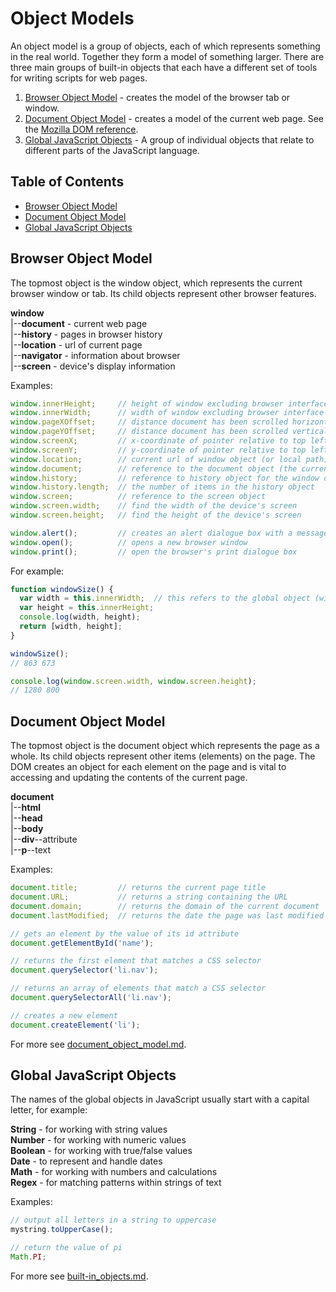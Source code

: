 # Object Models


An object model is a group of objects, each of which represents something in the real world. Together they form a model of something larger. There are three main groups of built-in objects that each have a different set of tools for writing scripts for web pages.

1. [Browser Object Model](https://www.w3schools.com/js/js_window.asp) - creates the model of the browser tab or window.
2. [Document Object Model](https://developer.mozilla.org/en-US/docs/Web/API/Document_Object_Model/Introduction) - creates a model of the current web page. See the [Mozilla DOM reference](https://developer.mozilla.org/en-US/docs/Web/API/Document_Object_Model).
3. [Global JavaScript Objects](https://developer.mozilla.org/en-US/docs/Web/JavaScript/Reference/Global_Objects) - A group of individual objects that relate to different parts of the JavaScript language.

## Table of Contents

<!-- toc -->

- [Browser Object Model](#browser-object-model)
- [Document Object Model](#document-object-model)
- [Global JavaScript Objects](#global-javascript-objects)

<!-- tocstop -->

## Browser Object Model

The topmost object is the window object, which represents the current browser window or tab. Its child objects represent other browser features.

**window**  
|--**document**     - current web page  
|--**history**      - pages in browser history  
|--**location**     - url of current page  
|--**navigator**    - information about browser  
|--**screen**       - device's display information  

Examples:
```javascript
window.innerHeight;     // height of window excluding browser interface
window.innerWidth;      // width of window excluding browser interface
window.pageXOffset;     // distance document has been scrolled horizontally (px)
window.pageYOffset;     // distance document has been scrolled vertically (px)
window.screenX;         // x-coordinate of pointer relative to top left (px)
window.screenY;         // y-coordinate of pointer relative to top left (px)
window.location;        // current url of window object (or local path)
window.document;        // reference to the document object (the current page)
window.history;         // reference to history object for the window or tab
window.history.length;  // the number of items in the history object
window.screen;          // reference to the screen object
window.screen.width;    // find the width of the device's screen
window.screen.height;   // find the height of the device's screen

window.alert();         // creates an alert dialogue box with a message
window.open();          // opens a new browser window
window.print();         // open the browser's print dialogue box
```

For example:

```javascript
function windowSize() {
  var width = this.innerWidth;  // this refers to the global object (window)
  var height = this.innerHeight;
  console.log(width, height);
  return [width, height];
}

windowSize();
// 863 673

console.log(window.screen.width, window.screen.height);
// 1280 800
```


## Document Object Model

The topmost object is the document object which represents the page as a whole. Its child objects represent other items (elements) on the page. The DOM creates an object for each element on the page and is vital to accessing and updating the contents of the current page.

**document**  
|--**html**  
|--**head**  
|--**body**  
|--**div**--attribute  
|--**p**--text  

Examples:
```javascript
document.title;         // returns the current page title
document.URL;           // returns a string containing the URL
document.domain;        // returns the domain of the current document
document.lastModified;  // returns the date the page was last modified

// gets an element by the value of its id attribute
document.getElementById('name');

// returns the first element that matches a CSS selector
document.querySelector('li.nav');

// returns an array of elements that match a CSS selector
document.querySelectorAll('li.nav');

// creates a new element
document.createElement('li');
```

For more see [document_object_model.md]( document_object_model.md).

## Global JavaScript Objects

The names of the global objects in JavaScript usually start with a capital letter, for example:

**String** - for working with string values  
**Number** - for working with numeric values  
**Boolean** - for working with true/false values  
**Date** - to represent and handle dates  
**Math** - for working with numbers and calculations  
**Regex** - for matching patterns within strings of text  

Examples:
```javascript
// output all letters in a string to uppercase
mystring.toUpperCase();

// return the value of pi
Math.PI;
```

For more see [built-in_objects.md](built-in_objects.md).
